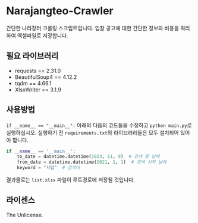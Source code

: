# Narajangteo-Crawler

간단한 나라장터 크롤링 스크립트입니다. 입찰 공고에 대한 간단한 정보와 비용을 쿼리하여 엑셀파일로 저장합니다.

## 필요 라이브러리

- requests == 2.31.0
- BeautifulSoup4 == 4.12.2
- tqdm == 4.66.1
- XlsxWriter == 3.1.9

## 사용방법

`if __name__ == "__main__":` 아래의 다음의 코드들을 수정하고 `python main.py`로 실행하십시오.
실행하기 전 `requirements.txt`의 라이브러리들은 모두 설치되어 있어야 합니다.

```python
if __name__ == '__main__':
    to_date = datetime.datetime(2023, 11, 9)  # 검색 끝 날짜
    from_date = datetime.datetime(2021, 1, 1)  # 검색 시작 날짜
    keyword = "사업"  # 검색어
```

결과물로는 `list.xlsx` 파일이 루트경로에 저장될 것입니다.

## 라이센스

The Unlicense.